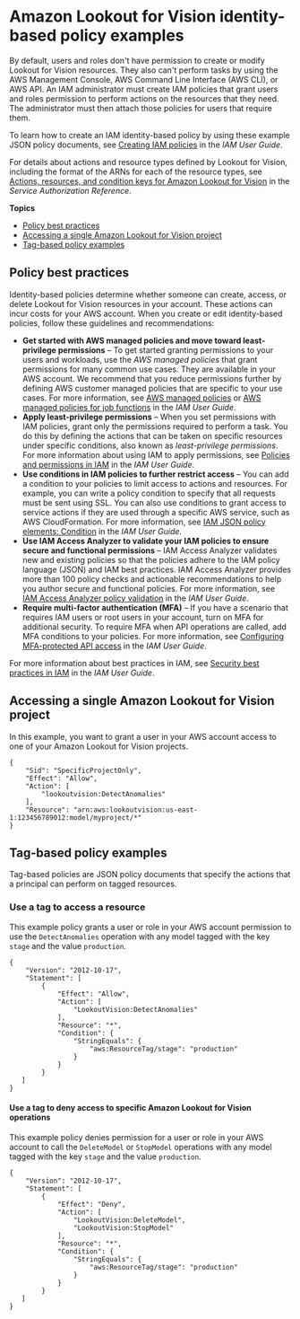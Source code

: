 # Amazon Lookout for Vision identity\-based policy examples<a name="security_iam_id-based-policy-examples"></a>

By default, users and roles don't have permission to create or modify Lookout for Vision resources\. They also can't perform tasks by using the AWS Management Console, AWS Command Line Interface \(AWS CLI\), or AWS API\. An IAM administrator must create IAM policies that grant users and roles permission to perform actions on the resources that they need\. The administrator must then attach those policies for users that require them\.

To learn how to create an IAM identity\-based policy by using these example JSON policy documents, see [Creating IAM policies](https://docs.aws.amazon.com/IAM/latest/UserGuide/access_policies_create-console.html) in the *IAM User Guide*\.

For details about actions and resource types defined by Lookout for Vision, including the format of the ARNs for each of the resource types, see [Actions, resources, and condition keys for Amazon Lookout for Vision](https://docs.aws.amazon.com/service-authorization/latest/reference/list_your_service.html) in the *Service Authorization Reference*\.

**Topics**
+ [Policy best practices](#security_iam_service-with-iam-policy-best-practices)
+ [Accessing a single Amazon Lookout for Vision project](#security_iam_id-based-policy-examples-project)
+ [Tag\-based policy examples](#tag-based-policy-examples)

## Policy best practices<a name="security_iam_service-with-iam-policy-best-practices"></a>

Identity\-based policies determine whether someone can create, access, or delete Lookout for Vision resources in your account\. These actions can incur costs for your AWS account\. When you create or edit identity\-based policies, follow these guidelines and recommendations:
+ **Get started with AWS managed policies and move toward least\-privilege permissions** – To get started granting permissions to your users and workloads, use the *AWS managed policies* that grant permissions for many common use cases\. They are available in your AWS account\. We recommend that you reduce permissions further by defining AWS customer managed policies that are specific to your use cases\. For more information, see [AWS managed policies](https://docs.aws.amazon.com/IAM/latest/UserGuide/access_policies_managed-vs-inline.html#aws-managed-policies) or [AWS managed policies for job functions](https://docs.aws.amazon.com/IAM/latest/UserGuide/access_policies_job-functions.html) in the *IAM User Guide*\.
+ **Apply least\-privilege permissions** – When you set permissions with IAM policies, grant only the permissions required to perform a task\. You do this by defining the actions that can be taken on specific resources under specific conditions, also known as *least\-privilege permissions*\. For more information about using IAM to apply permissions, see [ Policies and permissions in IAM](https://docs.aws.amazon.com/IAM/latest/UserGuide/access_policies.html) in the *IAM User Guide*\.
+ **Use conditions in IAM policies to further restrict access** – You can add a condition to your policies to limit access to actions and resources\. For example, you can write a policy condition to specify that all requests must be sent using SSL\. You can also use conditions to grant access to service actions if they are used through a specific AWS service, such as AWS CloudFormation\. For more information, see [ IAM JSON policy elements: Condition](https://docs.aws.amazon.com/IAM/latest/UserGuide/reference_policies_elements_condition.html) in the *IAM User Guide*\.
+ **Use IAM Access Analyzer to validate your IAM policies to ensure secure and functional permissions** – IAM Access Analyzer validates new and existing policies so that the policies adhere to the IAM policy language \(JSON\) and IAM best practices\. IAM Access Analyzer provides more than 100 policy checks and actionable recommendations to help you author secure and functional policies\. For more information, see [IAM Access Analyzer policy validation](https://docs.aws.amazon.com/IAM/latest/UserGuide/access-analyzer-policy-validation.html) in the *IAM User Guide*\.
+ **Require multi\-factor authentication \(MFA\)** – If you have a scenario that requires IAM users or root users in your account, turn on MFA for additional security\. To require MFA when API operations are called, add MFA conditions to your policies\. For more information, see [ Configuring MFA\-protected API access](https://docs.aws.amazon.com/IAM/latest/UserGuide/id_credentials_mfa_configure-api-require.html) in the *IAM User Guide*\.

For more information about best practices in IAM, see [Security best practices in IAM](https://docs.aws.amazon.com/IAM/latest/UserGuide/best-practices.html) in the *IAM User Guide*\.

## Accessing a single Amazon Lookout for Vision project<a name="security_iam_id-based-policy-examples-project"></a>

In this example, you want to grant a user in your AWS account access to one of your Amazon Lookout for Vision projects\.

```
{
    "Sid": "SpecificProjectOnly",
    "Effect": "Allow",
    "Action": [
        "lookoutvision:DetectAnomalies"
    ],
    "Resource": "arn:aws:lookoutvision:us-east-1:123456789012:model/myproject/*"
}
```

## Tag\-based policy examples<a name="tag-based-policy-examples"></a>

Tag\-based policies are JSON policy documents that specify the actions that a principal can perform on tagged resources\. 

### Use a tag to access a resource<a name="tag-resource"></a>

This example policy grants a user or role in your AWS account permission to use the `DetectAnomalies` operation with any model tagged with the key `stage` and the value `production`\. 

```
{ 
    "Version": "2012-10-17", 
    "Statement": [ 
        { 
            "Effect": "Allow", 
            "Action": [ 
                "LookoutVision:DetectAnomalies" 
            ], 
            "Resource": "*", 
            "Condition": {
                "StringEquals": {
                    "aws:ResourceTag/stage": "production" 
                } 
            } 
        } 
   ]
}
```

#### Use a tag to deny access to specific Amazon Lookout for Vision operations<a name="example-tag-operations"></a>

This example policy denies permission for a user or role in your AWS account to call the `DeleteModel` or `StopModel` operations with any model tagged with the key `stage` and the value `production`\. 

```
{ 
    "Version": "2012-10-17", 
    "Statement": [ 
        { 
            "Effect": "Deny", 
            "Action": [ 
                "LookoutVision:DeleteModel",
                "LookoutVision:StopModel" 
            ], 
            "Resource": "*", 
            "Condition": {
                "StringEquals": {
                    "aws:ResourceTag/stage": "production" 
                } 
            } 
        } 
   ]
}
```